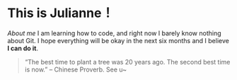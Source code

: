# **This is Julianne！**
*About me*
I am learning how to code, and right now I barely know nothing about Git.
I hope everything will be okay in the next six months and I believe **I can do it**.

> “The best time to plant a tree was 20 years ago. The second best time is now.” – Chinese Proverb. 
See u~
